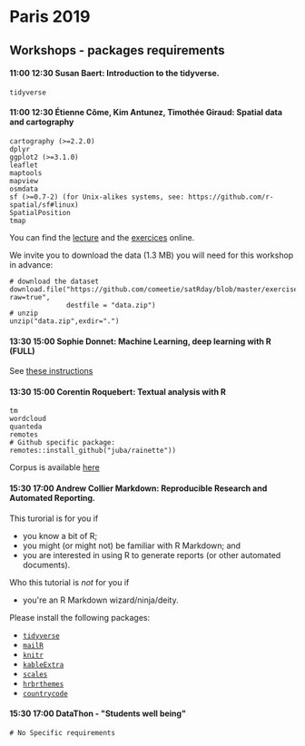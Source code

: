 
# Paris 2019 

## Workshops - packages requirements 

#### 11:00	12:30	Susan Baert: Introduction to the tidyverse.

```
tidyverse
```

#### 11:00	12:30	Étienne Côme, Kim Antunez, Timothée Giraud: Spatial data and cartography

```
cartography (>=2.2.0)
dplyr
ggplot2 (>=3.1.0)
leaflet
maptools
mapview
osmdata
sf (>=0.7-2) (for Unix-alikes systems, see: https://github.com/r-spatial/sf#linux)
SpatialPosition
tmap
```

You can find the [lecture](https://comeetie.github.io/satRday/lecture/lecture.html) and the [exercices](https://comeetie.github.io/satRday/exercises/exercises.html) online.

We invite you to download the data (1.3 MB) you will need for this workshop in advance:
```{r}
# download the dataset
download.file("https://github.com/comeetie/satRday/blob/master/exercises/data.zip?raw=true", 
              destfile = "data.zip")
# unzip
unzip("data.zip",exdir=".") 
```

#### 13:30	15:00	Sophie Donnet: Machine Learning, deep learning with R (FULL)

See [these instructions](installation_instructions.pdf)

#### 13:30	15:00	Corentin Roquebert: Textual analysis with R

```
tm
wordcloud
quanteda
remotes
# Github specific package:
remotes::install_github("juba/rainette"))
```

Corpus is available [here](corpusrap_clean.csv)

#### 15:30	17:00	Andrew Collier Markdown: Reproducible Research and Automated Reporting.

This turorial is for you if

- you know a bit of R;
- you might (or might not) be familiar with R Markdown; and
- you are interested in using R to generate reports (or other automated documents).

Who this tutorial is *not* for you if

- you're an R Markdown wizard/ninja/deity.

Please install the following packages:

- [`tidyverse`](https://cran.r-project.org/web/packages/tidyverse/)
- [`mailR`](https://cran.r-project.org/web/packages/mailR/)
- [`knitr`](https://cran.r-project.org/web/packages/knitr/)
- [`kableExtra`](https://cran.r-project.org/web/packages/kableExtra/)
- [`scales`](https://cran.r-project.org/web/packages/scales/)
- [`hrbrthemes`](https://cran.r-project.org/web/packages/hrbrthemes/)
- [`countrycode`](https://cran.r-project.org/web/packages/countrycode/)

#### 15:30	17:00	DataThon - "Students well being"

```
# No Specific requirements
```

